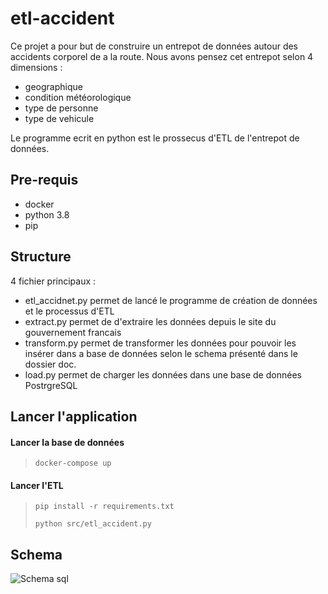 # etl-accident

Ce projet a pour but de construire un entrepot de données 
autour des accidents corporel de a la route. Nous avons pensez 
cet entrepot selon 4 dimensions : 
* geographique
* condition météorologique
* type de personne
* type de vehicule

Le programme ecrit en python est le prossecus d'ETL de 
l'entrepot de données.
## Pre-requis
* docker 
* python 3.8
* pip

## Structure

4 fichier principaux : 
* etl_accidnet.py permet de lancé le programme 
de création de données et le processus d'ETL
* extract.py permet de d'extraire les données 
depuis le site du gouvernement francais
* transform.py permet de transformer les données 
pour pouvoir les insérer dans a base de données 
selon le schema présenté dans le dossier doc.
* load.py permet de charger les données dans 
une base de données PostrgreSQL   

## Lancer l'application

#### Lancer la base de données

>`docker-compose up`

#### Lancer l'ETL

>`pip install -r requirements.txt`
>
>`python src/etl_accident.py`

## Schema

![Schema sql](https://github.com/Breahkd46/etl_accident/raw/master/doc/etl_accident.png "Schema sql")